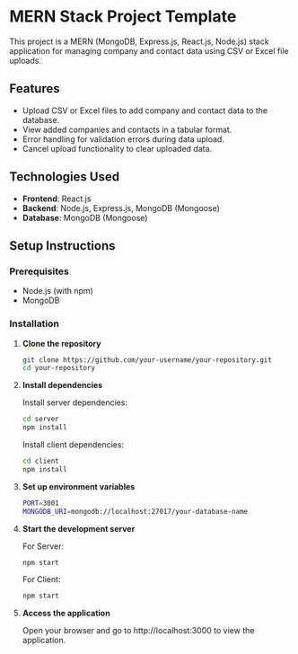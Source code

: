 # MERN Stack Project Template

This project is a MERN (MongoDB, Express.js, React.js, Node.js) stack application for managing company and contact data using CSV or Excel file uploads.

## Features

- Upload CSV or Excel files to add company and contact data to the database.
- View added companies and contacts in a tabular format.
- Error handling for validation errors during data upload.
- Cancel upload functionality to clear uploaded data.

## Technologies Used

- **Frontend**: React.js
- **Backend**: Node.js, Express.js, MongoDB (Mongoose)
- **Database**: MongoDB (Mongoose)


## Setup Instructions

### Prerequisites

- Node.js (with npm)
- MongoDB

### Installation

1. **Clone the repository**

   ```bash
   git clone https://github.com/your-username/your-repository.git
   cd your-repository
   ```
   
2. **Install dependencies**

   Install server dependencies:
   ```bash
   cd server
   npm install
   ```

   Install client dependencies:
   ```bash
   cd client
   npm install
   ```

3. **Set up environment variables**

   ```bash
   PORT=3001
   MONGODB_URI=mongodb://localhost:27017/your-database-name
   ```
   
4. **Start the development server**

   For Server:
   ```bash
   npm start
   ```

   For Client:
   ```bash
   npm start
   ```

5. **Access the application**

   Open your browser and go to http://localhost:3000 to view the application.




